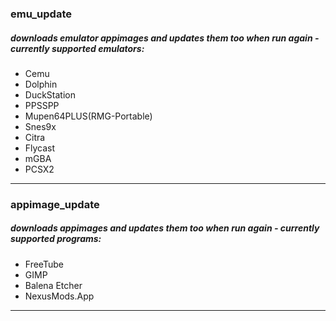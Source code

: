 ### emu_update  
##### downloads emulator appimages and updates them too when run again - currently supported emulators:  
  - Cemu
  - Dolphin
  - DuckStation
  - PPSSPP
  - Mupen64PLUS(RMG-Portable)
  - Snes9x
  - Citra
  - Flycast
  - mGBA
  - PCSX2
---
### appimage_update  
##### downloads appimages and updates them too when run again - currently supported programs:  
  - FreeTube
  - GIMP
  - Balena Etcher
  - NexusMods.App
---
